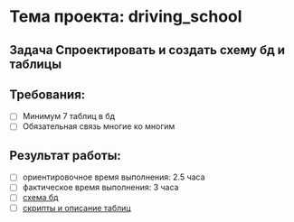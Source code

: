 # Тема проекта: driving_school

## Задача Спроектировать и создать схему бд и таблицы

## Требования:

- [ ] Минимум 7 таблиц в бд
- [ ] Обязательная связь многие ко многим

## Результат работы:

- [ ] ориентировочное время выполнения: 2.5 часа
- [ ] фактическое время выполнения: 3 часа
- [ ] [схема бд](https://github.com/dimochkindl/driving_school/blob/main/db/scheme.png)
- [ ] [скрипты и описание таблиц](https://github.com/dimochkindl/driving_school/blob/main/db/scripts.md)
